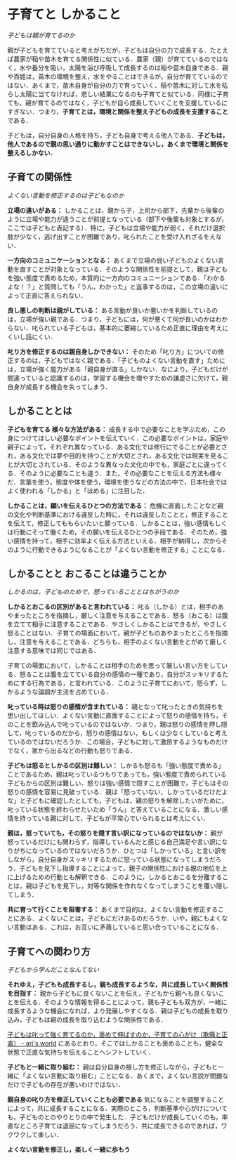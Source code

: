 <!-- Title: 子育てとしかることと怒ること（定義） - 子どものしかりかた (2/7)  
Date: December 16, 2017  
Chapter: 2  
Author: @motohasi   -->

# 子育てと しかること
*子どもは親が育てるのか*

親が子どもを育てていると考えがちだが，子どもは自分の力で成長する．たとえば農家が稲や苗木を育てる関係性に似ている．農家（親）が育てているのではなく，水や養分を吸い，太陽を浴び呼吸して成長するのは稲や苗木自身である．親や百姓は，苗木の環境を整え，水をやることはできるが，自分が育てているのではない．あくまで，苗木自身が自分の力で育っていく．稲や苗木に対して水を枯らし太陽に当てなければ，悲しい結果になるのも子育てと似ている．同様に子育ても，親が育てるのではなく，子どもが自ら成長していくことを支援しているにすぎない．つまり，**子育てとは，環境と関係を整え子どもの成長を支援すること** である．

子どもは，自分自身の人格を持ち，子ども自身で考える他人である．**子どもは，他人であるので親の思い通りに動かすことはできないし，あくまで環境と関係を整えるしかない．**



## 子育ての関係性
*よくない言動を修正するのは子どもなのか*

**立場の違いがある：**
しかることは，親から子，上司から部下，先輩から後輩のように立場や能力が違うことが前提となっている（部下や後輩も対象とするが，ここでは子どもと表記する）．特に，子どもは立場や能力が弱く，それだけ選択肢が少なく，逃げ出すことが困難であり，叱られたことを受け入れざるをえない．

**一方向のコミュニケーションとなる：**
あくまで立場の弱い子どものよくない言動を直すことが対象となっている．そのような関係性を前提として，親は子どもを強い態度で責めるため，本質的に一方向のコミュニーションである．「わかるよな！？」と質問しても「うん，わかった」と返事するのは，この立場の違いによって正直に答えられない．

**良し悪しの判断は親がしている：**
ある言動が良いか悪いかを判断しているのは，立場が強い親である．つまり，子どもには，何が悪くて何が良いのかはわからない．叱られている子どもは，基本的に萎縮しているため正直に理由を考えにくいし話にくい．

**叱り方を修正するのは親自身しかできない：**
そのため「叱り方」についての修正するのは，子どもではなく親である．「子どものよくない言動を直す」ためには，立場が強く能力がある「親自身が直る」しかない．なにより，子どもだけが間違っていると認識するのは，学習する機会を増やすための謙虚さに欠けて，親自身が成長する機会を失ってしまう．


## しかることとは

**子どもを育てる 様々な方法がある：**
成長する中で必要なことを学ぶため，この身につけてほしい必要なポイントを伝えていく．この必要なポイントは，家庭や親子によって，それぞれ異なっている．ある文化では修行にでることが必要とされ，ある文化では夢や目的を持つことが大切とされ，ある文化では現実を見ることが大切とされている．そのような異なった文化の中でも，家庭ごとに違ってくる．そのように必要なことも違う．また，その必要なことを伝える方法も様々だ．言葉を使う，態度や体を使う，環境を使うなどの方法の中で，日本社会ではよく使われる「しかる」と「ほめる」に注目した．

**しかることは，願いを伝えるひとつの方法である：**
危機に直面したことなど親の文化や判断基準における違反した時に，それは違反したことと，修正することを伝えて，修正してももらいたいと願っている．しかることは，強い感情もしくは行動にそって働くため，その願いを伝えるひとつの手段である．そのため，強い感情を持って，相手に効率よく伝える方法といえる．相手が納得し，次からそのように行動できるようになることが「よくない言動を修正する」ことになる．


## しかることと おこることは違うことか
*しかるのは，子どものためで，怒っていることとはちがうのか*

**しかるとおこるの区別があると言われている：**
叱る（しかる）とは，相手のあやまったところを指摘し，厳しく注意を与えることである．怒る（おこる）は腹を立てて相手に注意することである．やさしくしかることはできるが，やさしく怒ることはない．子育ての場面において，親が子どものあやまったところを指摘し，注意を与えることである．どちらも，相手のよくない言動をとがめて厳しく注意する意味では同じではある．

子育ての場面において，しかることは相手のためを思って厳しい言い方をしている．怒ることは腹を立てている自分の感情の一種であり，自分がスッキリするためにする行為である，と言われている．このように子育てにおいて，怒らず，しかるような論調が主流を占めている．

**叱っている時は怒りの感情が含まれている：**
親となって叱ったときの気持ちを思い出してほしい．よくない言動に直面することによって怒りの感情を持ち，そのことを飲み込んで叱っているのではないか．つまり，親は怒りの感情を押し隠して，叱っているのだから，怒りの感情はない，もしくは少なくしていると考えているのではないだろうか．この場合，子どもに対して激昂するようなものだけでなく，家から出るなどの行動も怒りである．

**子どもは怒るとしかるの区別は難しい：**
しかるも怒るも「強い態度で責める」ことであるため，親は叱っているつもりであっても，強い態度で責められている子どもからの区別は難しい．怒りは強い感情で隠すことが困難で，子どもはその怒りの感情を容易に見破っている．親は「怒っていない，しかっているだけだよな」と子どもに確認したとしても，子どもは，親の怒りを解除したいがために，叱っている状態を終わらせたいため「うん」と答えていることになる．激しい感情を持っている親に対して，子どもが平常心でいられるとは考えにくい．


**親は，怒っていても，その怒りを隠す言い訳になっているのではないか：**
親が怒っているだけにも関わらず，指導しているんだと感じる自己満足や言い訳になりがちになっているのではないだろうか．ひとつは「しかっている」と言い訳をしながら，自分自身がスッキリするために怒っている状態になってしまうだろう．子どもを見下し指導することによって，親子の関係性における親の地位を上に上げるための行動とも解釈できる．このように，しかるとおこるを分離することは，親は子どもを見下し，対等な関係を作れなくなってしまうことを覆い隠してしまう．

**共に育って行くことを阻害する：**
あくまで目的は，よくない言動を修正することにある．よくないことは，子どもにだけあるのだろうか．いや，親にもよくない言動はある．これは，お互いに矛盾していると思い合っていることになる．



## 子育てへの関わり方
*子どもから学んだことなんてない*

**それゆえ，子どもも成長するし，親も成長するような，共に成長していく関係性を目指す：** 親から子どもに良くないことを伝え，子どもから親へも良くないことを伝える．そのような情報を得ることによって，親も子どもも双方が，一緒に成長するような機会になれば，より発展しやすくなる．親は子どもの成長を取り込み，子どもは親の成長を取り込むような関係性である．

[子どもは叱って強く育てるのか，褒めて伸ばすのか，子育ての心がけ（欺瞞と正直） - ari's world](http://motohasi.hatenablog.com/entry/2017/12/10/231241) にあるとおり，そこではしかることも褒めることも，健全な状態で正直な気持ちを伝えることへシフトしていく．

**子どもと一緒に取り組む：**
親は自分自身の接し方を修正しながら，子どもと一緒に「よくない言動に取り組む」ことになる．あくまで，よくない言説が問題なだけで子どもの存在が悪いわけではない．

**親自身の叱り方を修正していくことも必要である**
気になることを調整することによって，共に成長することになる．実際のところ，判断基準や心がけについても，子どものとのやりとりの中で発生した．子どもだけが成長していくのも，率直なところ子育ては退屈になってしまうだろう．共に成長できるのであれば，ワクワクして楽しい．

**よくない言動を修正し，楽しく一緒に歩もう**


<!-- ![20110326145438.jpg](20110326145438.jpg) -->
<!-- [f:id:masanari:20110326145438j:plain]


**次の記事は
[子どもは しかって強く育てるのか，ほめて伸ばすのか，子育ての心がけ（欺瞞と正直） - 子どものしかりかた (3/7)](http://motohasi.hatenablog.com/entry/2017/12/10/231241)
だよ．**


//# 記事一覧

1. [はじめに - 子どものしかりかた (1/7)](http://motohasi.hatenablog.com/entry/2017/12/26/044424)
2. [子育てとしかることと怒ること（定義） - 子どものしかりかた (2/7)](http://motohasi.hatenablog.com/entry/2017/12/26/044657)
3. [子どもは しかって強く育てるのか，ほめて伸ばすのか，子育ての心がけ（欺瞞と正直） - 子どものしかりかた (3/7)](http://motohasi.hatenablog.com/entry/2017/12/10/231241)
4. [どのぐらいしかるのか（頻度と度合い） - 子どものしかりかた (4/7)](http://motohasi.hatenablog.com/entry/2017/12/26/050125)
5. [子どもが自分で行動するために判断基準を作ろう - 子どものしかりかた (5/7)](http://motohasi.hatenablog.com/entry/2017/12/14/171005)
6. [なぜしかるのか，どのようにしかるのか - 子どものしかりかた (6/7)](http://motohasi.hatenablog.com/entry/2017/12/26/051025)
7. [おわりに - 子どものしかりかた (7/7)](http://motohasi.hatenablog.com/entry/2017/12/26/051217)


読んでくださり，ありがとうございました．よろしければシェアや いいねをお願いします． -->
